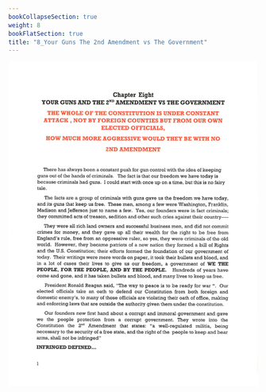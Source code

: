 ```yaml
---
bookCollapseSection: true
weight: 8
bookFlatSection: true
title: "8_Your Guns The 2nd Amendment vs The Government"
---
```


![californias_failed_justice_system](iypdajao/jpg/iypdajao_1.jpg)

